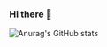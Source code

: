 ### Hi there 👋
![Anurag's GitHub stats](https://github-readme-stats.vercel.app/api?username=Thinh1203&show_icons=true&theme=transparent)
<!--
**Thinh1203/Thinh1203** is a ✨ _special_ ✨ repository because its `README.md` (this file) appears on your GitHub profile.

Here are some ideas to get you started:

- 🔭 I’m currently working on ...
- 🌱 I’m currently learning ...
- 👯 I’m looking to collaborate on ...
- 🤔 I’m looking for help with ...
- 💬 Ask me about ...
- 📫 How to reach me: ...
- 😄 Pronouns: ...
- ⚡ Fun fact: ...
-->
